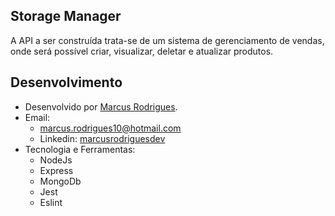 ## Storage Manager
A API a ser construída trata-se de um sistema de gerenciamento de vendas, onde será possível criar, visualizar, deletar e atualizar produtos.

## Desenvolvimento
 - Desenvolvido por <a href="https://www.linkedin.com/in/marcusrodriguesdev/" target="_blank">Marcus Rodrigues</a>.
 - Email:
   - marcus.rodrigues10@hotmail.com
   - Linkedin: <a href="https://www.linkedin.com/in/marcusrodriguesdev/" target="_blank">marcusrodriguesdev</a>
 - Tecnologia e Ferramentas:
   - NodeJs
   - Express
   - MongoDb
   - Jest
   - Eslint
